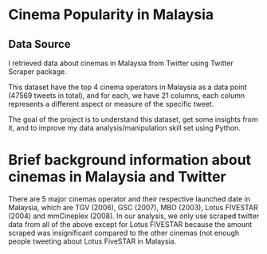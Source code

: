 # Cinema Popularity in Malaysia #

## Data Source
I retrieved data about cinemas in Malaysia from Twitter using Twitter Scraper package. 

This dataset have the top 4 cinema operators in Malaysia as a data point (47569 tweets in total), and for each, we have 21 columns, each column represents a different aspect or measure of the specific tweet.

The goal of the project is to understand this dataset, get some insights from it, and to improve my data analysis/manipulation skill set using Python.

# Brief background information about cinemas in Malaysia and Twitter

There are 5 major cinemas operator and their respective launched date in Malaysia, which are TGV (2006), GSC (2007), MBO (2003), Lotus FIVESTAR (2004) and mmCineplex (2008). In our analysis, we only use scraped twitter data from all of the above except for Lotus FIVESTAR because the amount scraped was insignificant compared to the other cinemas (not enough people tweeting about Lotus FiveSTAR in Malaysia.


